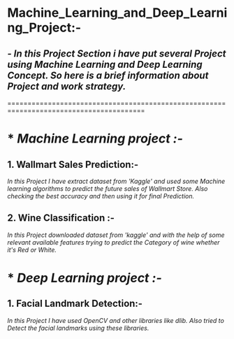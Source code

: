 # Machine_Learning_and_Deep_Learning_Project:-
## *- In this Project Section i have put several Project using Machine Learning and Deep Learning Concept. So here is a brief information about Project and work strategy.*
========================================================================================

# * *Machine Learning project :-*
## 1. Wallmart Sales Prediction:- 
*In this Project I have extract dataset from 'Kaggle' and used some Machine learning algorithms to predict the future sales of Wallmart Store. Also checking the best accuracy and then using it for final Prediction.*
## 2. Wine Classification :-
*In this Project downloaded dataset from 'kaggle' and with the help of some relevant available features trying to predict the Category of wine whether it's Red or White.*

# * *Deep Learning project :-*
## 1. Facial Landmark Detection:-
*In this Project I have used OpenCV and other libraries like dlib. Also tried to Detect the facial landmarks using these libraries.*
